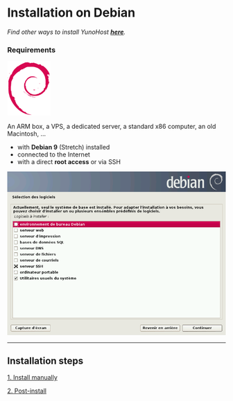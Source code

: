 # Installation on Debian

*Find other ways to install YunoHost **[here](/install)**.*

### Requirements

<img width=100 src="/images/debian-logo.png">

An ARM box, a VPS, a dedicated server, a standard x86 computer, an old Macintosh, ...

* with **Debian 9** (Stretch) installed
* connected to the Internet
* with a direct **root access** or via SSH

<img width=650 src="/images/debian_install.png">

---

## Installation steps

<a class="btn btn-lg btn-default" href="/install_manually">1. Install manually</a>

<a class="btn btn-lg btn-default" href="/postinstall">2. Post-install</a>

